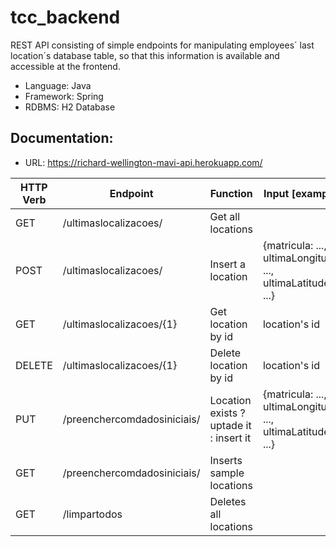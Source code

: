 # tcc_backend
REST API consisting of simple endpoints for manipulating employees´ last location´s database table, so that this information is available and accessible at the frontend.
- Language: Java
- Framework: Spring
- RDBMS: H2 Database

## Documentation:

- URL: https://richard-wellington-mavi-api.herokuapp.com/

HTTP Verb     | Endpoint                     | Function                                | Input [example]
------------- | -----------------------------|-----------------------------------------|-------------------------------------------------------------|
GET           | /ultimaslocalizacoes/        | Get all locations                       |                                                             |
POST          | /ultimaslocalizacoes/        | Insert a location                       | {matricula: ..., ultimaLongitude: ..., ultimaLatitude: ...} |
GET           | /ultimaslocalizacoes/{1}     | Get location by id                      | location's id                                               |
DELETE        | /ultimaslocalizacoes/{1}     | Delete location by id                   | location's id                                               |
PUT           | /preenchercomdadosiniciais/  | Location exists ? uptade it : insert it | {matricula: ..., ultimaLongitude: ..., ultimaLatitude: ...} |     
GET           | /preenchercomdadosiniciais/  | Inserts sample locations                |                                                             |
GET           | /limpartodos                 | Deletes all locations                   |                                                             |
